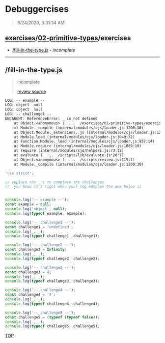 # Debuggercises 

> 6/24/2020, 8:01:34 AM 

## [exercises](../../README.md)/[02-primitive-types](../README.md)/exercises 

- [/fill-in-the-type.js](#fill-in-the-typejs) - _incomplete_ 
---

## /fill-in-the-type.js 

> incomplete 
>
> [review source](../../../exercises/02-primitive-types/exercises/fill-in-the-type.js)

```txt
LOG: -- example --
LOG: object  null
LOG: object  null
LOG: -- challenge1 --
UNCAUGHT: ReferenceError: _ is not defined
    at Object.<anonymous> (  ...  /exercises/02-primitive-types/exercises/fill-in-the-type.js:14:13)
    at Module._compile (internal/modules/cjs/loader.js:1200:30)
    at Object.Module._extensions..js (internal/modules/cjs/loader.js:1220:10)
    at Module.load (internal/modules/cjs/loader.js:1049:32)
    at Function.Module._load (internal/modules/cjs/loader.js:937:14)
    at Module.require (internal/modules/cjs/loader.js:1089:19)
    at require (internal/modules/cjs/helpers.js:73:18)
    at evaluate (  ...  /scripts/lib/evaluate.js:28:7)
    at Object.<anonymous> (  ...  /scripts/review.js:119:1)
    at Module._compile (internal/modules/cjs/loader.js:1200:30) 
```

```js
'use strict';

// replace the _'s to complete the challenges
//  you know it's right when your log matches the one below it


console.log('-- example --');
const example = null;
console.log('object', null);
console.log(typeof example, example);

console.log('-- challenge1 --');
const challenge1 = 'undefined';
console.log(_, _);
console.log(typeof challenge1, challenge1);

console.log('-- challenge2 --');
const challenge2 = Infinity;
console.log(_, _);
console.log(typeof challenge2, challenge2);

console.log('-- challenge3 --');
const challenge3 = 4;
console.log(_, _);
console.log(typeof challenge3, challenge3);

console.log('-- challenge4 --');
const challenge4 = '4';
console.log(_, _);
console.log(typeof challenge4, challenge4);

console.log('-- challenge5 --');
const challenge5 = (typeof (typeof false));
console.log(_, _);
console.log(typeof challenge5, challenge5);


```

[TOP](#debuggercises)

